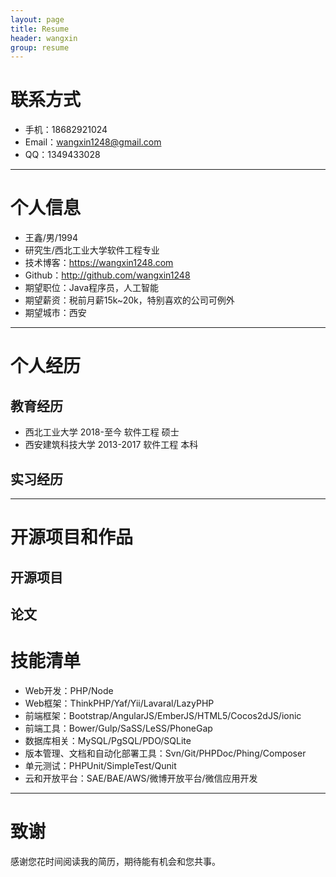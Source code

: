 ```yaml
---
layout: page
title: Resume
header: wangxin
group: resume
---
```

# 联系方式

- 手机：18682921024
- Email：wangxin1248@gmail.com
- QQ：1349433028

---

# 个人信息

 - 王鑫/男/1994 
 - 研究生/西北工业大学软件工程专业 
 - 技术博客：https://wangxin1248.com
 - Github：http://github.com/wangxin1248
 - 期望职位：Java程序员，人工智能
 - 期望薪资：税前月薪15k~20k，特别喜欢的公司可例外
 - 期望城市：西安

---

# 个人经历

## 教育经历

-  西北工业大学 2018-至今 软件工程 硕士
-  西安建筑科技大学 2013-2017 软件工程 本科

## 实习经历

---

# 开源项目和作品

## 开源项目


## 论文


# 技能清单

- Web开发：PHP/Node
- Web框架：ThinkPHP/Yaf/Yii/Lavaral/LazyPHP
- 前端框架：Bootstrap/AngularJS/EmberJS/HTML5/Cocos2dJS/ionic
- 前端工具：Bower/Gulp/SaSS/LeSS/PhoneGap
- 数据库相关：MySQL/PgSQL/PDO/SQLite
- 版本管理、文档和自动化部署工具：Svn/Git/PHPDoc/Phing/Composer
- 单元测试：PHPUnit/SimpleTest/Qunit
- 云和开放平台：SAE/BAE/AWS/微博开放平台/微信应用开发

---

# 致谢
感谢您花时间阅读我的简历，期待能有机会和您共事。
